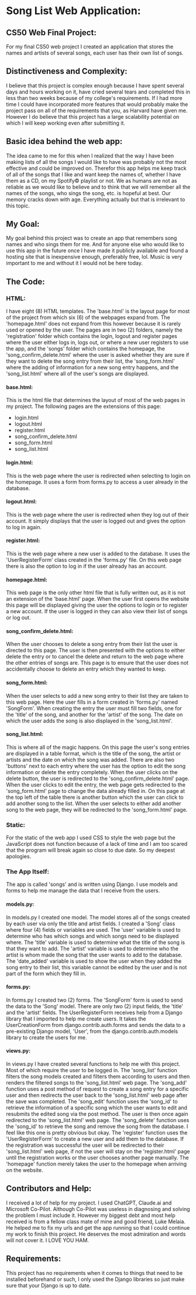 # Song List Web Application:
## CS50 Web Final Project: 
For my final CS50 web project I created an application that stores the names and artists of several songs, each user has their own list of songs.

## Distinctiveness and Complexity: 
I believe that this project is complex enough because I have spent several days and hours working on it, have cried several tears and completed this in less than two weeks because of my college's requirements. If I had more time I could have incorporated more features that would probably make the project pass on all of the requirements that you, as Harvard have given me. 
However I do believe that this project has a large scalability potential on which I will keep working even after submitting it.

## Basic idea behind the web app:
The idea came to me for this when I realized that the way I have been making lists of all the songs I would like to have was probably not the most effective and could be improved on. Therefor this app helps me keep track of all of the songs that I like and want keep the names of, whether I have them as a CD, on my Spotify© playlist or not. We as humans are not as reliable as we would like to believe and to think that we will remember all the names of the songs, who sings the song, etc. is hopeful at best. Our memory cracks down with age. Everything actually but that is irrelevant to this topic. 

## My Goal:
My goal behind this project was to create an app that remembers song names and who sings them for me. And for anyone else who would like to use this app in the future once I have made it publicly available and found a hosting site that is inexpensive enough, preferably free, lol. 
Music is very important to me and without it I would not be here today.

## The Code:

### HTML:
I have eight (8) HTML templates. The 'base.html' is the layout page for most of the project from which six (6) of the webpages expand from. The 'homepage.html' does not expand from this however because it is rarely used or opened by the user. The pages are in two (2) folders, namely the 'registration' folder which contains the login, logout and register pages where the user either logs in, logs out, or where a new user registers to use the app, and the 'songs' folder which contains the homepage, the 'song_confirm_delete.html' where the user is asked whether they are sure if they want to delete the song entry from their list, the 'song_form.html' where the adding of information for a new song entry happens, and the 'song_list.html' where all of the user's songs are displayed. 

#### base.html:
This is the html file that determines the layout of most of the web pages in my project. The following pages are the extensions of this page:
- login.html
- logout.html
- register.html
- song_confirm_delete.html
- song_form.html
- song_list.html

#### login.html:
This is the web page where the user is redirected when selecting to login on the homepage. It uses a form from forms.py to access a user already in the database. 

#### logout.html:
This is the web page where the user is redirected when they log out of their account. It simply displays that the user is logged out and gives the option to log in again. 

#### register.html:
This is the web page where a new user is added to the database. It uses the 'UserRegisterForm' class created in the 'forms.py' file. On this web page there is also the option to log in if the user already has an account.

#### homepage.html:
This web page is the only other html file that is fully written out, as it is not an extension of the 'base.html' page. When the user first opens the website this page will be displayed giving the user the options to login or to register a new account. If the user is logged in they can also view their list of songs or log out.

#### song_confirm_delete.html:
When the user chooses to delete a song entry from their list the user is directed to this page. The user is then presented with the options to either delete the entry or to cancel the delete and return to the web page where the other entries of songs are. This page is to ensure that the user does not accidentally choose to delete an entry which they wanted to keep. 

#### song_form.html:
When the user selects to add a new song entry to their list they are taken to this web page. Here the user fills in a form created in 'forms.py' named 'SongForm'. When creating the entry the user must fill two fields, one for the 'title' of the song, and another for the 'artist' of the song. The date on which the user adds the song is also displayed in the 'song_list.html'. 

#### song_list.html:
This is where all of the magic happens. On this page the user's song entries are displayed in a table format, which is the title of the song, the artist or artists and the date on which the song was added. There are also two 'buttons' next to each entry where the user has the option to edit the song information or delete the entry completely. When the user clicks on the delete button, the user is redirected to the 'song_confirm_delete.html' page. When the user clicks to edit the entry, the web page gets redirected to the 'song_form.html' page to change the data already filled in. On this page at the top left of the table there is another button which the user can click to add another song to the list. When the user selects to either add another song to the web page, they will be redirected to the 'song_form.html' page.

### Static: 
For the static of the web app I used CSS to style the web page but the JavaScript does not function because of a lack of time and I am too scared that the program will break again so close to due date. So my deepest apologies. 

### The App Itself: 
The app is called 'songs' and is written using Django. I use models and forms to help me manage the data that I receive from the users. 

#### models.py:
In models.py I created one model. The model stores all of the songs created by each user via only the title and artist fields. 
I created a 'Song' class where four (4) fields or variables are used. The 'user' variable is used to determine who has which songs and which songs need to be displayed where. The 'title' variable is used to determine what the title of the song is that they want to add. The 'artist' variable is used to determine who the artist is whom made the song that the user wants to add to the database. The 'date_added' variable is used to show the user when they added the song entry to their list, this variable cannot be edited by the user and is not part of the form which they fill in.

#### forms.py:
In forms.py I created two (2) forms. The 'SongForm' form is used to send the data to the 'Song' model. There are only two (2) input fields, the 'title' and the 'artist' fields. 
The UserRegisterForm receives help from a Django library that I imported to help me create users. It takes the UserCreationForm from django.contrib.auth.forms and sends the data to a pre-existing Django model, 'User', from the django.contrib.auth.models library to create the users for me. 

#### views.py:
In views.py I have created several functions to help me with this project. Most of which require the user to be logged in. 
The 'song_list' function filters the song models created and filters them according to users and then renders the filtered songs to the 'song_list.html' web page. 
The 'song_add' function uses a post method of request to create a song entry for a specific user and then redirects the user back to the 'song_list.html' web page after the save was completed. 
The 'song_edit' function uses the 'song_id' to retrieve the information of a specific song which the user wants to edit and resubmits the edited song via the post method. The user is then once again redirected to the 'song_list.html' web page. 
The 'song_delete' function uses the 'song_id' to retrieve the song and remove the song from the database. I feel like this one is pretty obvious but okay. 
The 'register' function uses the 'UserRegisterForm' to create a new user and add them to the database. If the registration was successful the user will be redirected to their 'song_list.html' web page, if not the user will stay on the 'register.html' page until the registration works or the user chooses another page manually. 
The 'homepage' function merely takes the user to the homepage when arriving on the website. 

## Contributors and Help:
I received a lot of help for my project. I used ChatGPT, Claude.ai and Microsoft Co-Pilot. Although Co-Pilot was useless in diagnosing and solving the problem I must include it. 
However my biggest debt and most help received is from a fellow class mate of mine and good friend, Luke Melaia. He helped me to fix my urls and get the app running so that I could continue my work to finish this project. He deserves the most admiration and words will not cover it. I LOVE YOU HAM.

## Requirements:
This project has no requirements when it comes to things that need to be installed beforehand or such, I only used the Django libraries so just make sure that your Django is up to date. 